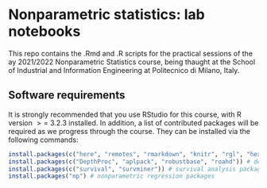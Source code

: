 # Nonparametric statistics: lab notebooks
This repo contains the .Rmd and .R scripts for the practical sessions of the ay 2021/2022 Nonparametric Statistics course, being thaught at the School of Industrial and Information Engineering at Politecnico di Milano, Italy.

## Software requirements

It is strongly recommended that you use RStudio for this course, with R
version  &gt; = 3.2.3 installed. In addition, a list of contributed
packages will be required as we progress through the course. They can be
installed via the following commands:

``` r
install.packages(c("here", "remotes", "rmarkdown", "knitr", "rgl", "hexbin", "packagefinder", "dplyr", "ggplot2", "broom")) # general-purpose packages
install.packages(c("DepthProc", "aplpack", "robustbase", "roahd")) # depth measures packages
install.packages(c("survival", "survminer")) # survival analysis packages
install.packages("np") # nonparametric regression packages
```
